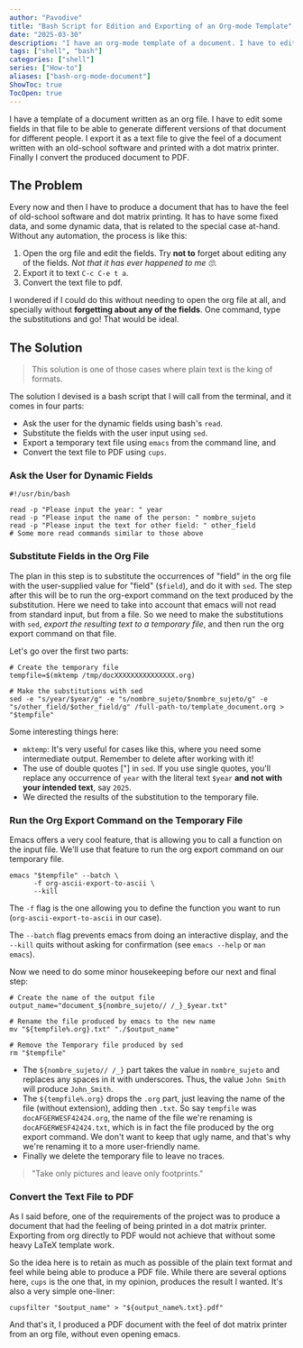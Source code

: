 ```yaml
---
author: "Pavodive"
title: "Bash Script for Edition and Exporting of an Org-mode Template"
date: "2025-03-30"
description: "I have an org-mode template of a document. I have to edit some information in it, and export it to text and then to pdf. I do it with a bash script"
tags: ["shell", "bash"]
categories: ["shell"]
series: ["How-to"]
aliases: ["bash-org-mode-document"]
ShowToc: true
TocOpen: true
---
```


I have a template of a document written as an org file. I have to edit some fields in that file to be able to generate different versions of that document for different people. I export it as a text file to give the feel of a document written with an old-school software and printed with a dot matrix printer. Finally I convert the produced document to PDF.

<!--more-->

## The Problem

Every now and then I have to produce a document that has to have the feel of old-school software and dot matrix printing. It has to have some fixed data, and some dynamic data, that is related to the special case at-hand. Without any automation, the process is like this:

1. Open the org file and edit the fields. Try **not to** forget about editing any of the fields. _Not that it has ever happened to me 🙄_.
2. Export it to text `C-c C-e t a`.
3. Convert the text file to pdf.

I wondered if I could do this without needing to open the org file at all, and specially without **forgetting about any of the fields**. One command, type the substitutions and go! That would be ideal.

## The Solution

> This solution is one of those cases where plain text is the king of formats.

The solution I devised is a bash script that I will call from the terminal, and it comes in four parts:

- Ask the user for the dynamic fields using bash's `read`.
- Substitute the fields with the user input using `sed`.
- Export a temporary text file using `emacs` from the command line, and
- Convert the text file to PDF using `cups`.

### Ask the User for Dynamic Fields

```shell
#!/usr/bin/bash

read -p "Please input the year: " year
read -p "Please input the name of the person: " nombre_sujeto
read -p "Please input the text for other field: " other_field
# Some more read commands similar to those above
```

### Substitute Fields in the Org File

The plan in this step is to substitute the occurrences of "field" in the org file with the user-supplied value for "field" (`$field`), and do it with `sed`. The step after this will be to run the org-export command on the text produced by the substitution. Here we need to take into account that emacs will not read from standard input, but from a file. So we need to make the substitutions with `sed`, _export the resulting text to a temporary file_, and then run the org export command on that file.

Let's go over the first two parts:

```shell
# Create the temporary file
tempfile=$(mktemp /tmp/docXXXXXXXXXXXXXXX.org)

# Make the substitutions with sed
sed -e "s/year/$year/g" -e "s/nombre_sujeto/$nombre_sujeto/g" -e "s/other_field/$other_field/g" /full-path-to/template_document.org > "$tempfile"
```

Some interesting things here:

- `mktemp`: It's very useful for cases like this, where you need some intermediate output. Remember to delete after working with it!
- The use of double quotes ["] in `sed`. If you use single quotes, you'll replace any occurrence of `year` with the literal text `$year` **and not with your intended text**, say `2025`.
- We directed the results of the substitution to the temporary file.

### Run the Org Export Command on the Temporary File

Emacs offers a very cool feature, that is allowing you to call a function on the input file. We'll use that feature to run the org export command on our temporary file.

```shell
emacs "$tempfile" --batch \
      -f org-ascii-export-to-ascii \
      --kill
```

The `-f` flag is the one allowing you to define the function you want to run (`org-ascii-export-to-ascii` in our case).

The `--batch` flag prevents emacs from doing an interactive display, and the `--kill` quits without asking for confirmation (see `emacs --help` or `man emacs`).

Now we need to do some minor housekeeping before our next and final step:

```shell
# Create the name of the output file
output_name="document_${nombre_sujeto// /_}_$year.txt"

# Rename the file produced by emacs to the new name
mv "${tempfile%.org}.txt" "./$output_name"

# Remove the Temporary file produced by sed
rm "$tempfile"
```

- The `${nombre_sujeto// /_}` part takes the value in `nombre_sujeto` and replaces any spaces in it with underscores. Thus, the value `John Smith` will produce `John_Smith`.
- The `${tempfile%.org}` drops the `.org` part, just leaving the name of the file (without extension), adding then `.txt`. So say `tempfile` was `docAFGERWESF42424.org`, the name of the file we're renaming is `docAFGERWESF42424.txt`, which is in fact the file produced by the org export command. We don't want to keep that ugly name, and that's why we're renaming it to a more user-friendly name.
- Finally we delete the temporary file to leave no traces.

> "Take only pictures and leave only footprints."

### Convert the Text File to PDF

As I said before, one of the requirements of the project was to produce a document that had the feeling of being printed in a dot matrix printer. Exporting from org directly to PDF would not achieve that without some heavy LaTeX template work.

So the idea here is to retain as much as possible of the plain text format and feel while being able to produce a PDF file. While there are several options here, `cups` is the one that, in my opinion, produces the result I wanted. It's also a very simple one-liner:

```shell
cupsfilter "$output_name" > "${output_name%.txt}.pdf"
```

And that's it, I produced a PDF document with the feel of dot matrix printer from an org file, without even opening emacs.
